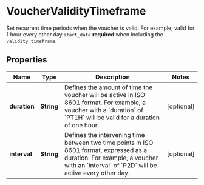

# VoucherValidityTimeframe

Set recurrent time periods when the voucher is valid. For example, valid for 1 hour every other day.`start_date` **required** when including the `validity_timeframe`.

## Properties

| Name | Type | Description | Notes |
|------------ | ------------- | ------------- | -------------|
|**duration** | **String** | Defines the amount of time the voucher will be active in ISO 8601 format. For example, a voucher with a &#x60;duration&#x60; of &#x60;PT1H&#x60; will be valid for a duration of one hour. |  [optional] |
|**interval** | **String** | Defines the intervening time between two time points in ISO 8601 format, expressed as a duration. For example, a voucher with an &#x60;interval&#x60; of &#x60;P2D&#x60; will be active every other day. |  [optional] |



